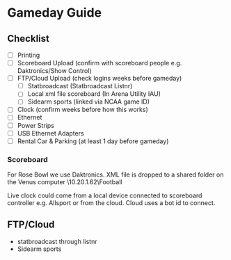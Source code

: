 # Gameday Guide

## Checklist
- [ ] Printing
- [ ] Scoreboard Upload (confirm with scoreboard people e.g. Daktronics/Show Control) 
- [ ] FTP/Cloud Upload (check logins weeks before gameday)
  - [ ] Statbroadcast (Statbroadcast Listnr)
  - [ ] Local xml file scoreboard (In Arena Utility IAU)
  - [ ] Sidearm sports (linked via NCAA game ID)
- [ ] Clock (confirm weeks before how this works)
- [ ] Ethernet
- [ ] Power Strips
- [ ] USB Ethernet Adapters
- [ ] Rental Car & Parking (at least 1 day before gameday)

### Scoreboard
For Rose Bowl we use Daktronics. 
XML file is dropped to a shared folder on the Venus computer \\10.20.1.62\Football

Live clock could come from a local device connected to scoreboard controller e.g. Allsport or from the cloud.
Cloud uses a bot id to connect.

## FTP/Cloud
- statbroadcast through listnr
- Sidearm sports 
